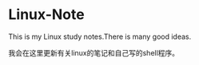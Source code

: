 # Linux-Note
This is my Linux study notes.There is many good ideas.

我会在这里更新有关linux的笔记和自己写的shell程序。
